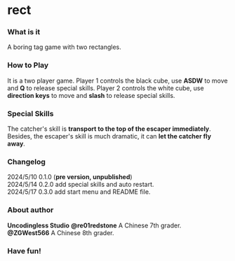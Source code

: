 # rect
### What is it
A boring tag game with two rectangles.
### How to Play
It is a two player game. Player 1 controls the black cube, use **ASDW** to move and **Q** to release special skills.
Player 2 controls the white cube, use **direction keys** to move and **slash** to release special skills.
### Special Skills
The catcher's skill is **transport to the top of the escaper immediately**. Besides, the escaper's skill is much dramatic, it can **let the catcher fly away**.
### Changelog
2024/5/10 0.1.0 (**pre version, unpublished**)<br/>
2024/5/14 0.2.0 add special skills and auto restart.<br/>
2024/5/17 0.3.0 add start menu and README file.
### About author
**Uncodingless Studio**
**@re01redstone** A Chinese 7th grader.<br/>
**@ZGWest566** A Chinese 8th grader.<br/>
### Have fun!